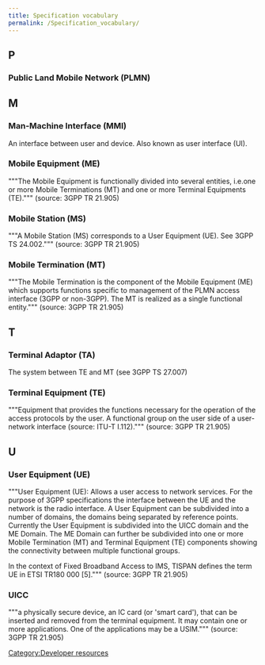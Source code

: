 ```yaml
---
title: Specification vocabulary
permalink: /Specification_vocabulary/
---
```


P
-

### Public Land Mobile Network (PLMN)

M
-

### Man-Machine Interface (MMI)


An interface between user and device. Also known as user interface (UI).

### Mobile Equipment (ME)


"""The Mobile Equipment is functionally divided into several entities, i.e.one or more Mobile Terminations (MT) and one or more Terminal Equipments (TE).""" (source: 3GPP TR 21.905)

### Mobile Station (MS)


"""A Mobile Station (MS) corresponds to a User Equipment (UE). See 3GPP TS 24.002.""" (source: 3GPP TR 21.905)

### Mobile Termination (MT)


"""The Mobile Termination is the component of the Mobile Equipment (ME) which supports functions specific to management of the PLMN access interface (3GPP or non-3GPP). The MT is realized as a single functional entity.""" (source: 3GPP TR 21.905)

T
-

### Terminal Adaptor (TA)


The system between TE and MT (see 3GPP TS 27.007)

### Terminal Equipment (TE)


"""Equipment that provides the functions necessary for the operation of the access protocols by the user. A functional group on the user side of a user-network interface (source: ITU-T I.112).""" (source: 3GPP TR 21.905)

U
-

### User Equipment (UE)


"""User Equipment (UE): Allows a user access to network services. For the purpose of 3GPP specifications the interface between the UE and the network is the radio interface. A User Equipment can be subdivided into a number of domains, the domains being separated by reference points. Currently the User Equipment is subdivided into the UICC domain and the ME Domain. The ME Domain can further be subdivided into one or more Mobile Termination (MT) and Terminal Equipment (TE) components showing the connectivity between multiple functional groups.

In the context of Fixed Broadband Access to IMS, TISPAN defines the term UE in ETSI TR180 000 [5].""" (source: 3GPP TR 21.905)

### UICC


"""a physically secure device, an IC card (or 'smart card'), that can be inserted and removed from the terminal equipment. It may contain one or more applications. One of the applications may be a USIM.""" (source: 3GPP TR 21.905)

[Category:Developer resources](/Category:Developer_resources "wikilink")